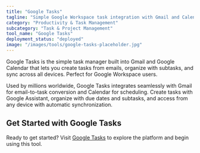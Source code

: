 ```yaml
---
title: "Google Tasks"
tagline: "Simple Google Workspace task integration with Gmail and Calendar"
category: "Productivity & Task Management"
subcategory: "Task & Project Management"
tool_name: "Google Tasks"
deployment_status: "deployed"
image: "/images/tools/google-tasks-placeholder.jpg"
---
```

Google Tasks is the simple task manager built into Gmail and Google Calendar that lets you create tasks from emails, organize with subtasks, and sync across all devices. Perfect for Google Workspace users.

Used by millions worldwide, Google Tasks integrates seamlessly with Gmail for email-to-task conversion and Calendar for scheduling. Create tasks with Google Assistant, organize with due dates and subtasks, and access from any device with automatic synchronization.

## Get Started with Google Tasks

Ready to get started? Visit [Google Tasks](https://tasks.google.com) to explore the platform and begin using this tool.